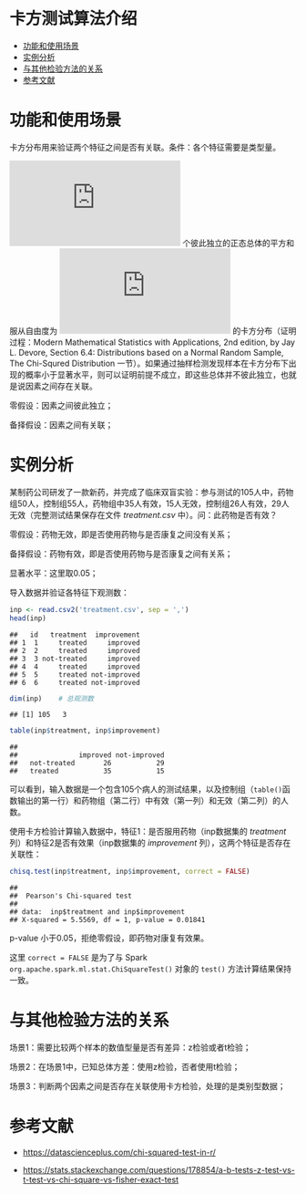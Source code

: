 卡方测试算法介绍
================

-   [功能和使用场景](#功能和使用场景)
-   [实例分析](#实例分析)
-   [与其他检验方法的关系](#与其他检验方法的关系)
-   [参考文献](#参考文献)

功能和使用场景
==============

卡方分布用来验证两个特征之间是否有关联。条件：各个特征需要是类型量。

![n](https://latex.codecogs.com/png.latex?n "n") 个彼此独立的正态总体的平方和服从自由度为 ![n](https://latex.codecogs.com/png.latex?n "n") 的卡方分布（证明过程：Modern Mathematical Statistics with Applications, 2nd edition, by Jay L. Devore, Section 6.4: Distributions based on a Normal Random Sample, The Chi-Squred Distribution 一节）。如果通过抽样检测发现样本在卡方分布下出现的概率小于显著水平，则可以证明前提不成立，即这些总体并不彼此独立，也就是说因素之间存在关联。

零假设：因素之间彼此独立；

备择假设：因素之间有关联；

实例分析
========

某制药公司研发了一款新药，并完成了临床双盲实验：参与测试的105人中，药物组50人，控制组55人，药物组中35人有效，15人无效，控制组26人有效，29人无效（完整测试结果保存在文件 *treatment.csv* 中）。问：此药物是否有效？

零假设：药物无效，即是否使用药物与是否康复之间没有关系；

备择假设：药物有效，即是否使用药物与是否康复之间有关系；

显著水平：这里取0.05；

导入数据并验证各特征下观测数：

``` r
inp <- read.csv2('treatment.csv', sep = ',')
head(inp)
```

    ##   id   treatment  improvement
    ## 1  1     treated     improved
    ## 2  2     treated     improved
    ## 3  3 not-treated     improved
    ## 4  4     treated     improved
    ## 5  5     treated not-improved
    ## 6  6     treated not-improved

``` r
dim(inp)    # 总观测数
```

    ## [1] 105   3

``` r
table(inp$treatment, inp$improvement)
```

    ##              
    ##               improved not-improved
    ##   not-treated       26           29
    ##   treated           35           15

可以看到，输入数据是一个包含105个病人的测试结果，以及控制组（`table()`函数输出的第一行）和药物组（第二行）中有效（第一列）和无效（第二列）的人数。

使用卡方检验计算输入数据中，特征1：是否服用药物（inp数据集的 *treatment* 列）和特征2是否有效果（inp数据集的 *improvement* 列），这两个特征是否存在关联性：

``` r
chisq.test(inp$treatment, inp$improvement, correct = FALSE)
```

    ## 
    ##  Pearson's Chi-squared test
    ## 
    ## data:  inp$treatment and inp$improvement
    ## X-squared = 5.5569, df = 1, p-value = 0.01841

p-value 小于0.05，拒绝零假设，即药物对康复有效果。

这里 `correct = FALSE` 是为了与 Spark `org.apache.spark.ml.stat.ChiSquareTest()` 对象的 `test()` 方法计算结果保持一致。

与其他检验方法的关系
====================

场景1：需要比较两个样本的数值型量是否有差异：z检验或者t检验；

场景2：在场景1中，已知总体方差：使用z检验，否者使用t检验；

场景3：判断两个因素之间是否存在关联使用卡方检验，处理的是类别型数据；

参考文献
========

-   <https://datascienceplus.com/chi-squared-test-in-r/>

-   <https://stats.stackexchange.com/questions/178854/a-b-tests-z-test-vs-t-test-vs-chi-square-vs-fisher-exact-test>

